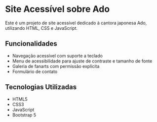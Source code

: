# Site Acessível sobre Ado

Este é um projeto de site acessível dedicado à cantora japonesa Ado, utilizando HTML, CSS e JavaScript.

## Funcionalidades

- Navegação acessível com suporte a teclado
- Menu de acessibilidade para ajuste de contraste e tamanho de fonte
- Galeria de fanarts com permissão explícita
- Formulário de contato

## Tecnologias Utilizadas

- HTML5
- CSS3
- JavaScript
- Bootstrap 5
